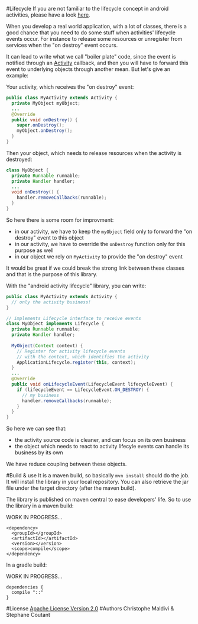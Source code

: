 #Lifecycle
If you are not familiar to the lifecycle concept in android activities, please have a look [here](https://developer.android.com/training/basics/activity-lifecycle/index.html]).

When you develop a real world application, with a lot of classes, there is a good chance that you need to do some stuff when activities' lifecycle events occur. For instance to release some resources or unregister from services when the "on destroy" event occurs.

It can lead to write what we call "boiler plate" code, since the event is notified through an [Activity](https://developer.android.com/reference/android/app/Activity.html) callback, and then you will have to forward this event to underlying objects through another mean. But let's give an example:

Your activity, which receives the "on destroy" event:
```java
public class MyActivity extends Activity {
  private MyObject myObject;
  ...
  @Override
  public void onDestroy() {
    super.onDestroy();
    myObject.onDestroy();
  }
}
``` 
Then your object, which needs to release resources when the activity is destroyed:
```java
class MyObject {
  private Runnable runnable;
  private Handler handler;
  ...
  void onDestroy() {
    handler.removeCallbacks(runnable);
  }
}
```

So here there is some room for improvment:
- in our activity, we have to keep the ```myObject``` field only to forward the "on destroy" event to this object
- in our activity, we have to override the ```onDestroy``` function only for this purpose as well
- in our object we rely on ```MyActivity``` to provide the "on destroy" event

It would be great if we could break the strong link between these classes and that is the purpose of this library.

With the "android activity lifecycle" library, you can write:
```java
public class MyActivity extends Activity {
  // only the activity business!
}
``` 
```java
// implements Lifecycle interface to receive events
class MyObject implements Lifecycle {
  private Runnable runnable;
  private Handler handler;
  
  MyObject(Context context) {
    // Register for activity lifecycle events
    // with the context, which identifies the activity
    ApplicationLifecycle.register(this, context);
  }
  ...
  @Override
  public void onLifecycleEvent(LifecycleEvent lifecycleEvent) {
    if (lifecycleEvent == LifecycleEvent.ON_DESTROY) {
      // my business
      handler.removeCallbacks(runnable);
    }
  }
}
```

So here we can see that:
 - the activity source code is cleaner, and can focus on its own business
 - the object which needs to react to activity lifecyle events can handle its business by its own
 
We have reduce coupling between these objects.

#Build & use
It is a maven build, so basically ```mvn install``` should do the job. It will install the library in your local repository. You can also retrieve the jar file under the target directory (after the maven build).

The library is published on maven central to ease developers' life. So to use the library in a maven build:

WORK IN PROGRESS...

<pre><code>&lt;dependency&gt;
  &lt;groupId&gt;&lt;/groupId&gt;
  &lt;artifactId&gt;&lt;/artifactId&gt;
  &lt;version&gt;&lt;/version&gt;
  &lt;scope&gt;compile&lt;/scope&gt;
&lt;/dependency&gt;
</pre></code>

In a gradle build:

WORK IN PROGRESS...

<pre><code>dependencies {
  compile "::"
}
</pre></code>

#License
[Apache License Version 2.0](https://www.apache.org/licenses/LICENSE-2.0.html)
#Authors
Christophe Maldivi & Stephane Coutant

